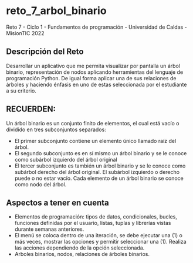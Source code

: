 # reto_7_arbol_binario
Reto 7 - Ciclo 1 - Fundamentos de programación - Universidad de Caldas - MisionTIC 2022

## Descripción del Reto
Desarrollar un aplicativo que me permita visualizar por pantalla un árbol binario, representación de nodos aplicando herramientas del lenguaje de programación Python. De igual forma aplicar una de sus relaciones de árboles y haciendo énfasis en uno de estas seleccionada por el estudiante a su criterio.

## RECUERDEN:
Un árbol binario es un conjunto finito de elementos, el cual está vacío o dividido en tres subconjuntos separados:
- El primer subconjunto contiene un elemento único llamado raíz del árbol.
- El segundo subconjunto es en sí mismo un árbol binario y se le conoce como subárbol izquierdo del árbol original
- El tercer subconjunto es también un árbol binario y se le conoce como subárbol derecho del árbol original. El subárbol izquierdo o derecho puede o no estar vacío. Cada elemento de un árbol binario se conoce como nodo del árbol.

## Aspectos a tener en cuenta
- Elementos de programación: tipos de datos, condicionales, bucles, funciones definidas por el usuario, listas, tuplas y librerías vistas durante semanas anteriores.
- El menú se coloca dentro de una iteración, se debe ejecutar una (1) o más veces, mostrar las opciones y permitir seleccionar una (1). Realiza las acciones dependiendo de la opción seleccionada.
- Arboles binarios, nodos, relaciones de árboles binarios.